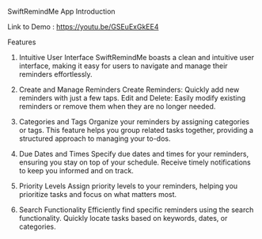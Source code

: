 SwiftRemindMe App
Introduction

Link to Demo : https://youtu.be/GSEuExGkEE4 

Features
1. Intuitive User Interface
SwiftRemindMe boasts a clean and intuitive user interface, making it easy for users to navigate and manage their reminders effortlessly.

2. Create and Manage Reminders
Create Reminders: Quickly add new reminders with just a few taps.
Edit and Delete: Easily modify existing reminders or remove them when they are no longer needed.
3. Categories and Tags
Organize your reminders by assigning categories or tags. This feature helps you group related tasks together, providing a structured approach to managing your to-dos.

4. Due Dates and Times
Specify due dates and times for your reminders, ensuring you stay on top of your schedule. Receive timely notifications to keep you informed and on track.

5. Priority Levels
Assign priority levels to your reminders, helping you prioritize tasks and focus on what matters most.

6. Search Functionality
Efficiently find specific reminders using the search functionality. Quickly locate tasks based on keywords, dates, or categories.
